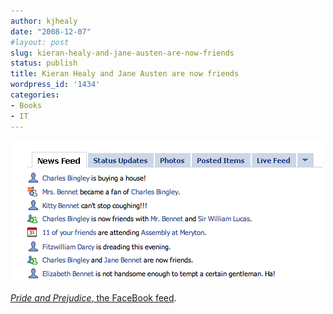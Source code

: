 ```yaml
---
author: kjhealy
date: "2008-12-07"
#layout: post
slug: kieran-healy-and-jane-austen-are-now-friends
status: publish
title: Kieran Healy and Jane Austen are now friends
wordpress_id: '1434'
categories:
- Books
- IT
---
```


![Pride & Prejudice FB feed](pandpfb.png)

[*Pride and Prejudice*, the FaceBook feed](http://www.much-ado.net/austenbook/).
